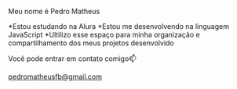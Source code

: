  Meu nome é Pedro Matheus

 *Estou estudando na Alura
 *Estou me desenvolvendo na linguagem JavaScript
 *Ultilizo esse espaço para minha organização e compartilhamento dos meus projetos desenvolvido


Vocẽ pode entrar em contato comigo📫

pedromatheusfb@gmail.com
